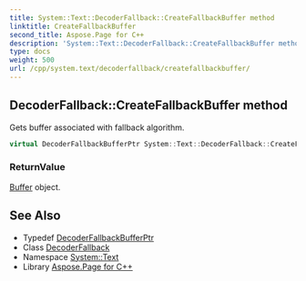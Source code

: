 ```yaml
---
title: System::Text::DecoderFallback::CreateFallbackBuffer method
linktitle: CreateFallbackBuffer
second_title: Aspose.Page for C++
description: 'System::Text::DecoderFallback::CreateFallbackBuffer method. Gets buffer associated with fallback algorithm in C++.'
type: docs
weight: 500
url: /cpp/system.text/decoderfallback/createfallbackbuffer/
---
```

## DecoderFallback::CreateFallbackBuffer method


Gets buffer associated with fallback algorithm.

```cpp
virtual DecoderFallbackBufferPtr System::Text::DecoderFallback::CreateFallbackBuffer()=0
```


### ReturnValue

[Buffer](../../../system/buffer/) object.

## See Also

* Typedef [DecoderFallbackBufferPtr](../../../system/decoderfallbackbufferptr/)
* Class [DecoderFallback](../)
* Namespace [System::Text](../../)
* Library [Aspose.Page for C++](../../../)
